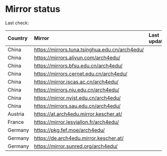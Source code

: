 <script src="./time.js"></script>
# Mirror status
Last check: <script type="text/javascript">localize(1707081237.111356);</script>

|Country|Mirror|Last update|
|:------|:-----|:----------|
|China|https://mirrors.tuna.tsinghua.edu.cn/arch4edu/|<script type="text/javascript">localize(1707071443);</script>|
|China|https://mirrors.aliyun.com/arch4edu/|<script type="text/javascript">localize(1707071443);</script>|
|China|https://mirrors.bfsu.edu.cn/arch4edu/|<script type="text/javascript">localize(1707071443);</script>|
|China|https://mirrors.cernet.edu.cn/arch4edu/|<script type="text/javascript">localize(1707028220);</script>|
|China|https://mirror.iscas.ac.cn/arch4edu/|<script type="text/javascript">localize(1707028220);</script>|
|China|https://mirrors.nju.edu.cn/arch4edu/|<script type="text/javascript">localize(1706985098);</script>|
|China|https://mirror.nyist.edu.cn/arch4edu/|<script type="text/javascript">localize(1707071443);</script>|
|China|https://mirrors.sau.edu.cn/arch4edu/|<script type="text/javascript">localize(1707071443);</script>|
|Austria|https://at.arch4edu.mirror.kescher.at/|<script type="text/javascript">localize(1707071443);</script>|
|France|https://mirror.lesviallon.fr/arch4edu/|<script type="text/javascript">localize(1707028220);</script>|
|Germany|https://pkg.fef.moe/arch4edu/|<script type="text/javascript">localize(1707071443);</script>|
|Germany|https://de.arch4edu.mirror.kescher.at/|<script type="text/javascript">localize(1707071443);</script>|
|Germany|https://mirror.sunred.org/arch4edu/|<script type="text/javascript">localize(1707071443);</script>|

<script src="./tablefilter/tablefilter.js"></script>
<script src="./table.js"></script>